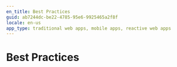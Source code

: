 ```yaml
---
en_title: Best Practices
guid: ab7244dc-be22-4785-95e6-9925465a2f8f
locale: en-us
app_type: traditional web apps, mobile apps, reactive web apps
---
```


# Best Practices

